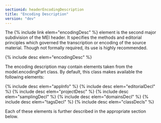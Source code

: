 ```yaml
---
sectionid: headerEncodingDescription
title: "Encoding Description"
version: "dev"
---
```


The {% include link elem="encodingDesc" %} element is the second major subdivision of the MEI header. It specifies the methods and editorial principles which governed the transcription or encoding of the source material. Though not formally required, its use is highly recommended.

{% include desc elem="encodingDesc" %}

The encoding description may contain elements taken from the model.encodingPart class. By default, this class makes available the following elements:

{% include desc elem="appInfo" %}
{% include desc elem="editorialDecl" %}
{% include desc elem="projectDesc" %}
{% include desc elem="samplingDecl" %}
{% include desc elem="domainsDecl" %}
{% include desc elem="tagsDecl" %}
{% include desc elem="classDecls" %}

Each of these elements is further described in the appropriate section below.
